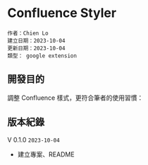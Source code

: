 # Confluence Styler 

```
作者：Chien Lo
建立日期：2023-10-04
更新日期：2023-10-04
類型： google extension
```

## 開發目的
調整 Confluence 樣式，更符合筆者的使用習慣：

## 版本紀錄
V 0.1.0 `2023-10-04`
- 建立專案、README